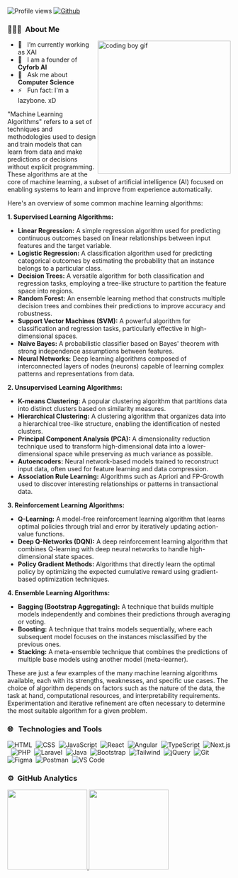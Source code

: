 ![Profile views](https://komarev.com/ghpvc/?username=drmnislam)
[![Github](https://img.shields.io/github/followers/drmnislam?label=Follow&style=social)](https://github.com/drmnislam)

<h3> 👨🏻‍💻 &nbsp;About Me </h3>
<img src="developer.gif" alt="coding boy gif" width="300" align='right' />

- 🌱 &nbsp; I’m currently working as XAI 
- 🚀 &nbsp; I am a founder of **Cyforb AI**
- 💬 &nbsp; Ask me about **Computer Science**
- ⚡ &nbsp; Fun fact: I'm a lazybone. xD

"Machine Learning Algorithms" refers to a set of techniques and methodologies used to design and train models that can learn from data and make predictions or decisions without explicit programming. These algorithms are at the core of machine learning, a subset of artificial intelligence (AI) focused on enabling systems to learn and improve from experience automatically.

Here's an overview of some common machine learning algorithms:

**1. Supervised Learning Algorithms:**
   - **Linear Regression:** A simple regression algorithm used for predicting continuous outcomes based on linear relationships between input features and the target variable.
   - **Logistic Regression:** A classification algorithm used for predicting categorical outcomes by estimating the probability that an instance belongs to a particular class.
   - **Decision Trees:** A versatile algorithm for both classification and regression tasks, employing a tree-like structure to partition the feature space into regions.
   - **Random Forest:** An ensemble learning method that constructs multiple decision trees and combines their predictions to improve accuracy and robustness.
   - **Support Vector Machines (SVM):** A powerful algorithm for classification and regression tasks, particularly effective in high-dimensional spaces.
   - **Naive Bayes:** A probabilistic classifier based on Bayes' theorem with strong independence assumptions between features.
   - **Neural Networks:** Deep learning algorithms composed of interconnected layers of nodes (neurons) capable of learning complex patterns and representations from data.

**2. Unsupervised Learning Algorithms:**
   - **K-means Clustering:** A popular clustering algorithm that partitions data into distinct clusters based on similarity measures.
   - **Hierarchical Clustering:** A clustering algorithm that organizes data into a hierarchical tree-like structure, enabling the identification of nested clusters.
   - **Principal Component Analysis (PCA):** A dimensionality reduction technique used to transform high-dimensional data into a lower-dimensional space while preserving as much variance as possible.
   - **Autoencoders:** Neural network-based models trained to reconstruct input data, often used for feature learning and data compression.
   - **Association Rule Learning:** Algorithms such as Apriori and FP-Growth used to discover interesting relationships or patterns in transactional data.

**3. Reinforcement Learning Algorithms:**
   - **Q-Learning:** A model-free reinforcement learning algorithm that learns optimal policies through trial and error by iteratively updating action-value functions.
   - **Deep Q-Networks (DQN):** A deep reinforcement learning algorithm that combines Q-learning with deep neural networks to handle high-dimensional state spaces.
   - **Policy Gradient Methods:** Algorithms that directly learn the optimal policy by optimizing the expected cumulative reward using gradient-based optimization techniques.

**4. Ensemble Learning Algorithms:**
   - **Bagging (Bootstrap Aggregating):** A technique that builds multiple models independently and combines their predictions through averaging or voting.
   - **Boosting:** A technique that trains models sequentially, where each subsequent model focuses on the instances misclassified by the previous ones.
   - **Stacking:** A meta-ensemble technique that combines the predictions of multiple base models using another model (meta-learner).

These are just a few examples of the many machine learning algorithms available, each with its strengths, weaknesses, and specific use cases. The choice of algorithm depends on factors such as the nature of the data, the task at hand, computational resources, and interpretability requirements. Experimentation and iterative refinement are often necessary to determine the most suitable algorithm for a given problem.
<h3> 🌐 &nbsp; Technologies and Tools</h3>

  ![HTML](https://img.shields.io/badge/-HTML-05122A?style=flat&logo=HTML5)&nbsp;
  ![CSS](https://img.shields.io/badge/-CSS-05122A?style=flat&logo=CSS3&logoColor=1572B6)&nbsp;
  ![JavaScript](https://img.shields.io/badge/-JavaScript-05122A?style=flat&logo=javascript)&nbsp;
  ![React](https://img.shields.io/badge/-React-05122A?style=flat&logo=react)&nbsp;
  ![Angular](https://img.shields.io/badge/-Angular-05122A?style=flat&logo=angular)&nbsp;
  ![TypeScript](https://img.shields.io/badge/-TypeScript-05122A?style=flat&logo=typescript)&nbsp;
  ![Next.js](https://img.shields.io/badge/-Next.js-05122A?style=flat&logo=next.js)&nbsp;
  ![PHP](https://img.shields.io/badge/-PHP-05122A?style=flat&logo=Php)&nbsp;
  ![Laravel](https://img.shields.io/badge/-Laravel-05122A?style=flat&logo=Laravel)&nbsp;
  ![Java](https://img.shields.io/badge/-Java-05122A?style=flat&logo=Java)&nbsp;
  ![Bootstrap](https://img.shields.io/badge/-Bootstrap-05122A?style=flat&logo=bootstrap)&nbsp;
  ![Tailwind](https://img.shields.io/badge/-Tailwind-05122A?style=flat&logo=Tailwindcss)&nbsp;
  ![jQuery](https://img.shields.io/badge/-jQuery-05122A?style=flat&logo=jquery)&nbsp;
  ![Git](https://img.shields.io/badge/-Git-05122A?style=flat&logo=git)&nbsp;
  ![Figma](https://img.shields.io/badge/-Figma-05122A?style=flat&logo=figma)&nbsp;
  ![Postman](https://img.shields.io/badge/-Postman-05122A?style=flat&logo=postman)&nbsp;
  ![VS Code](https://img.shields.io/badge/-VS%20Code-05122A?style=flat&logo=visual-studio-code&logoColor=007ACC)
<br/>
<h3> ⚙️ &nbsp;GitHub Analytics</h3>
<a href=" https://github.com/drmnislam">
  <img height="180em" src="https://github-readme-stats-eight-theta.vercel.app/api?username=drmnislam&show_icons=true&theme=algolia&include_all_commits=true&count_private=true" />
  <img height="180em" src="https://github-readme-stats-eight-theta.vercel.app/api/top-langs/?username=drmnislam&layout=compact&langs_count=8&theme=algolia" />
</a>
